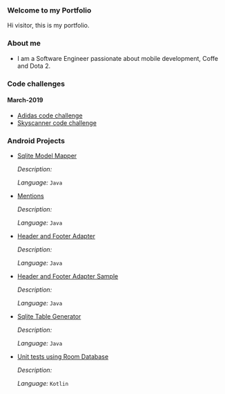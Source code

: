 ### Welcome to my Portfolio

Hi visitor, this is my portfolio.

### About me
 * I am a Software Engineer passionate about mobile development, Coffe and Dota 2.

### Code challenges
#### March-2019
 * [Adidas code challenge](https://github.com/therealandroid/adidas-code-challenge-android-master)
 * [Skyscanner code challenge](https://github.com/therealandroid/SkyScannerTest)


### Android Projects

 - [Sqlite Model Mapper](https://github.com/therealandroid/SqliteModelMapper) 

    *Description:* 

    *Language:* `Java`

 - [Mentions](https://github.com/therealandroid/Mentions)

    *Description:* 

    *Language:* `Java`

 - [Header and Footer Adapter](https://github.com/therealandroid/HeaderFooterAdapter/blob/master/README.md)
 
     *Description:* 

     *Language:* `Java`

 - [Header and Footer Adapter Sample](https://github.com/therealandroid/HeaderFooterAdapter/blob/master/README.md)
 
     *Description:*

     *Language:* `Java`

 - [Sqlite Table Generator](https://github.com/therealandroid/SqliteTableGenerator)
 
     *Description:* 

     *Language:* `Java`

 - [Unit tests using Room Database](UnityTests-Room-Database)
 
     *Description:* 

     *Language:* `Kotlin`

     
